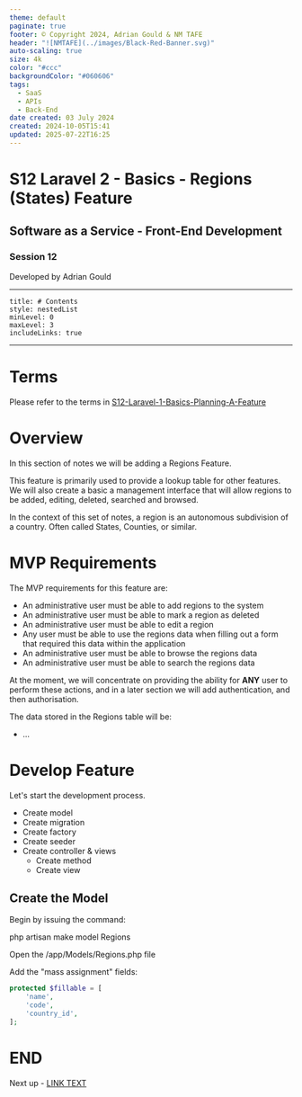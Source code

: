 ```yaml
---
theme: default
paginate: true
footer: © Copyright 2024, Adrian Gould & NM TAFE
header: "![NMTAFE](../images/Black-Red-Banner.svg)"
auto-scaling: true
size: 4k
color: "#ccc"
backgroundColor: "#060606"
tags:
  - SaaS
  - APIs
  - Back-End
date created: 03 July 2024
created: 2024-10-05T15:41
updated: 2025-07-22T16:25
---
```


# S12 Laravel 2 - Basics - Regions (States) Feature

## Software as a Service - Front-End Development

### Session 12

Developed by Adrian Gould

---

```table-of-contents
title: # Contents
style: nestedList
minLevel: 0
maxLevel: 3
includeLinks: true
```

---

# Terms

Please refer to the terms in [S12-Laravel-1-Basics-Planning-A-Feature](../session-12/S12-Laravel-1-Basics-Planning-A-Feature.md)

# Overview

In this section of notes we will be adding a Regions Feature.

This feature is primarily used to provide a lookup table for other features. We will also create a basic a management interface that will allow regions to be added, editing, deleted, searched and browsed.

In the context of this set of notes, a region is an autonomous subdivision of a country. Often called States, Counties, or similar.

# MVP Requirements

The MVP requirements for this feature are:

- An administrative user must be able to add regions to the system
- An administrative user must be able to mark a region as deleted
- An administrative user must be able to edit a region
- Any user must be able to use the regions data when filling out a form that required this data within the application
- An administrative user must be able to browse the regions data
- An administrative user must be able to search the regions data

At the moment, we will concentrate on providing the ability for **ANY** user to perform these actions, and in a later section we will add authentication, and then authorisation.

The data stored in the Regions table will be:

- ...

# Develop Feature

Let's start the development process.

- Create model
- Create migration
- Create factory
- Create seeder
- Create controller & views
	- Create method
	- Create view

## Create the Model

Begin by issuing the command:

php artisan make model Regions

Open the /app/Models/Regions.php file

Add the "mass assignment" fields:

```php
protected $fillable = [  
    'name',  
    'code',  
    'country_id',  
];
```

# END

Next up - [LINK TEXT](#)
